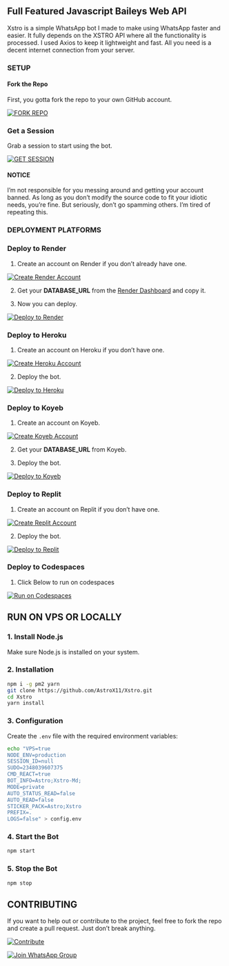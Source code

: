 ## Full Featured Javascript Baileys Web API

<p>Xstro is a simple WhatsApp bot I made to make using WhatsApp faster and easier. It fully depends on the XSTRO API where all the functionality is processed. I used Axios to keep it lightweight and fast. All you need is a decent internet connection from your server.</p>

### SETUP

#### Fork the Repo

First, you gotta fork the repo to your own GitHub account.

[![FORK REPO](https://img.shields.io/badge/FORK_REPO-100000?style=for-the-badge&logo=github&logoColor=white&labelColor=black&color=black)](https://github.com/AstroX11/Xstro/fork)

### Get a Session

Grab a session to start using the bot.

[![GET SESSION](https://img.shields.io/badge/GET_SESSION-100000?style=for-the-badge&logo=render&logoColor=white&labelColor=black&color=black)](https://bit.ly/41mQBbY)

#### NOTICE

I’m not responsible for you messing around and getting your account banned. As long as you don’t modify the source code to fit your idiotic needs, you’re fine. But seriously, don’t go spamming others. I’m tired of repeating this.

### DEPLOYMENT PLATFORMS

### Deploy to Render

1. Create an account on Render if you don’t already have one.

[![Create Render Account](https://img.shields.io/badge/-Create-black?style=for-the-badge&logo=render&logoColor=white)](https://dashboard.render.com/register)

2. Get your **DATABASE_URL** from the [Render Dashboard](https://dashboard.render.com/new/database) and copy it.

3. Now you can deploy.

[![Deploy to Render](https://img.shields.io/badge/-DEPLOY-black?style=for-the-badge&logo=render&logoColor=white)](https://render.com/deploy?repo=https://github.com/AstroX11/Xstro)

### Deploy to Heroku

1. Create an account on Heroku if you don’t have one.

[![Create Heroku Account](https://img.shields.io/badge/-Create-black?style=for-the-badge&logo=heroku&logoColor=white)](https://signup.heroku.com/)

2. Deploy the bot.

[![Deploy to Heroku](https://img.shields.io/badge/-Deploy-black?style=for-the-badge&logo=heroku&logoColor=white)](https://www.heroku.com/deploy?template=https://github.com/AstroX11/Xstro)

### Deploy to Koyeb

1. Create an account on Koyeb.

[![Create Koyeb Account](https://img.shields.io/badge/-Create-black?style=for-the-badge&logo=koyeb&logoColor=white)](https://app.koyeb.com/auth/signup)

2. Get your **DATABASE_URL** from Koyeb.

3. Deploy the bot.

[![Deploy to Koyeb](https://img.shields.io/badge/-DEPLOY-black?style=for-the-badge&logo=koyeb&logoColor=white)](https://app.koyeb.com/services/deploy/?type=git&repository=https%3A%2F%2Fgithub.com%2FAstroX11%2FXstro&branch=main&name=xstro-bot&builder=dockerfile&dockerfile=.%2Flib%2FDockerfile&ports=3000%3Bhttp%3B%2F&env%5BNODE_ENV%5D=production&env%5BSESSION_ID%5D=&env%5BSUDO%5D=2348039607375&env%5BCMD_REACT%5D=true&env%5BBOT_INFO%5D=Astro%3BXstro-Md%3B&env%5BMODE%5D=private&env%5BAUTO_STATUS_READ%5D=false&env%5BAUTO_READ%5D=false&env%5BSTICKER_PACK%5D=Astro%3BXstro&env%5BPREFIX%5D=.&env%5BLOGS%5D=false&env%5BPORT%5D=3000)

### Deploy to Replit

1. Create an account on Replit if you don’t have one.

[![Create Replit Account](https://img.shields.io/badge/-Create-black?style=for-the-badge&logo=replit&logoColor=white)](https://replit.com/signup)

2. Deploy the bot.

[![Deploy to Replit](https://img.shields.io/badge/-DEPLOY-black?style=for-the-badge&logo=replit&logoColor=white)](https://replit.com/github/AstroX11/Xstro)

### Deploy to Codespaces

1. Click Below to run on codespaces

[![Run on Codespaces](https://img.shields.io/badge/-Create-black?style=for-the-badge&logo=github&logoColor=white)](https://github.com/codespaces/new?skip_quickstart=true&machine=standardLinux32gb&repo=882210451&ref=master&geo=EuropeWest)

## RUN ON VPS OR LOCALLY

### 1. Install Node.js

Make sure Node.js is installed on your system.

### 2. Installation

```bash
npm i -g pm2 yarn
git clone https://github.com/AstroX11/Xstro.git
cd Xstro
yarn install
```

### 3. Configuration

Create the `.env` file with the required environment variables:

```bash
echo "VPS=true
NODE_ENV=production
SESSION_ID=null
SUDO=2348039607375
CMD_REACT=true
BOT_INFO=Astro;Xstro-Md;
MODE=private
AUTO_STATUS_READ=false
AUTO_READ=false
STICKER_PACK=Astro;Xstro
PREFIX=.
LOGS=false" > config.env
```

### 4. Start the Bot

```bash
npm start
```

### 5. Stop the Bot

```bash
npm stop
```

## CONTRIBUTING

If you want to help out or contribute to the project, feel free to fork the repo and create a pull request. Just don’t break anything.

[![Contribute](https://img.shields.io/badge/CONTRIBUTE-black?style=for-the-badge&logo=github&logoColor=white)](https://github.com/AstroX11/Xstro/blob/master/.github/contributing.md)

[![Join WhatsApp Group](https://img.shields.io/badge/Join_WhatsApp-black?style=for-the-badge&logo=whatsapp&logoColor=white)](https://chat.whatsapp.com/KxwEnQlmjWdAAQCfUaKgu4)
